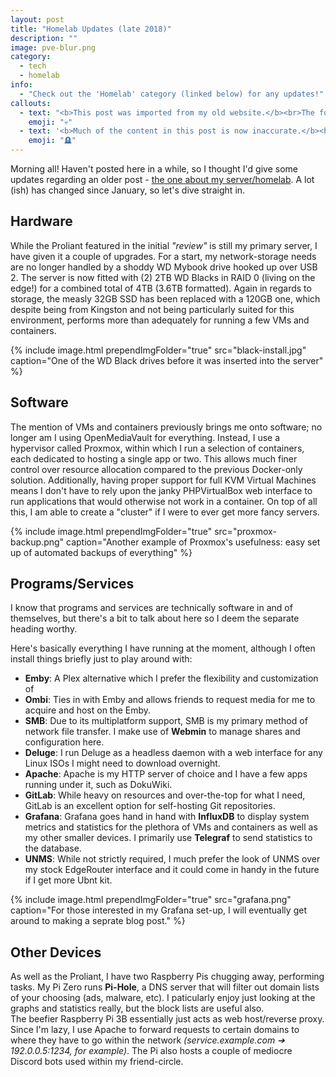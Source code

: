 ```yaml
---
layout: post
title: "Homelab Updates (late 2018)"
description: ""
image: pve-blur.png
category:
  - tech
  - homelab
info:
  - "Check out the 'Homelab' category (linked below) for any updates!"
callouts:
  - text: "<b>This post was imported from my old website.</b><br>The formatting may be weird and the content may be outdated or rough to read."
    emoji: "💀"
  - text: '<b>Much of the content in this post is now inaccurate.</b><br>More info about my homelab can be found on <a href="https://wiki.tomr.me/lab">my wiki</a>.'
    emoji: "🪦"
---
```


Morning all! Haven't posted here in a while, so I thought I'd give some updates regarding an older post - [the one about my server/homelab](/2018/proliant/). A lot (ish) has changed since January, so let's dive straight in.

## Hardware
While the Proliant featured in the initial *"review"* is still my primary server, I have given it a couple of upgrades. For a start, my network-storage needs are no longer handled by a shoddy WD Mybook drive hooked up over USB 2. The server is now fitted with (2) 2TB WD Blacks in RAID 0 (living on the edge!) for a combined total of 4TB (3.6TB formatted). Again in regards to storage, the measly 32GB SSD has been replaced with a 120GB one, which despite being from Kingston and not being particularly suited for this environment, performs more than adequately for running a few VMs and containers.

{% include image.html prependImgFolder="true" src="black-install.jpg" caption="One of the WD Black drives before it was inserted into the server" %}

## Software
The mention of VMs and containers previously brings me onto software; no longer am I using OpenMediaVault for everything. Instead, I use a hypervisor called Proxmox, within which I run a selection of containers, each dedicated to hosting a single app or two. This allows much finer control over resource allocation compared to the previous Docker-only solution. Additionally, having proper support for full KVM Virtual Machines means I don't have to rely upon the janky PHPVirtualBox web interface to run applications that would otherwise not work in a container. On top of all this, I am able to create a "cluster" if I were to ever get more fancy servers.

{% include image.html prependImgFolder="true" src="proxmox-backup.png" caption="Another example of Proxmox's usefulness: easy set up of automated backups of everything" %}

## Programs/Services
I know that programs and services are technically software in and of themselves, but there's a bit to talk about here so I deem the separate heading worthy.

Here's basically everything I have running at the moment, although I often install things briefly just to play around with:

- **Emby**: A Plex alternative which I prefer the flexibility and customization of
- **Ombi**: Ties in with Emby and allows friends to request media for me to acquire and host on the Emby.
- **SMB**: Due to its multiplatform support, SMB is my primary method of network file transfer. I make use of **Webmin** to manage shares and configuration here.
- **Deluge**: I run Deluge as a headless daemon with a web interface for any Linux ISOs I might need to download overnight.
- **Apache**: Apache is my HTTP server of choice and I have a few apps running under it, such as DokuWiki.
- **GitLab**: While heavy on resources and over-the-top for what I need, GitLab is an excellent option for self-hosting Git repositories.
- **Grafana**: Grafana goes hand in hand with **InfluxDB** to display system metrics and statistics for the plethora of VMs and containers as well as my other smaller devices. I primarily use **Telegraf** to send statistics to the database.
- **UNMS**: While not strictly required, I much prefer the look of UNMS over my stock EdgeRouter interface and it could come in handy in the future if I get more Ubnt kit.


{% include image.html prependImgFolder="true" src="grafana.png" caption="For those interested in my Grafana set-up, I will eventually get around to making a seprate blog post." %}

## Other Devices
As well as the Proliant, I have two Raspberry Pis chugging away, performing tasks.
My Pi Zero runs **Pi-Hole**, a DNS server that will filter out domain lists of your choosing (ads, malware, etc). I paticularly enjoy just looking at the graphs and statistics really, but the block lists are useful also.  
The beefier Raspberry Pi 3B essentially just acts as web host/reverse proxy. Since I'm lazy, I use Apache to forward requests to certain domains to where they have to go within the network *(service.example.com ➔ 192.0.0.5:1234, for example)*. The Pi also hosts a couple of mediocre Discord bots used within my friend-circle.
